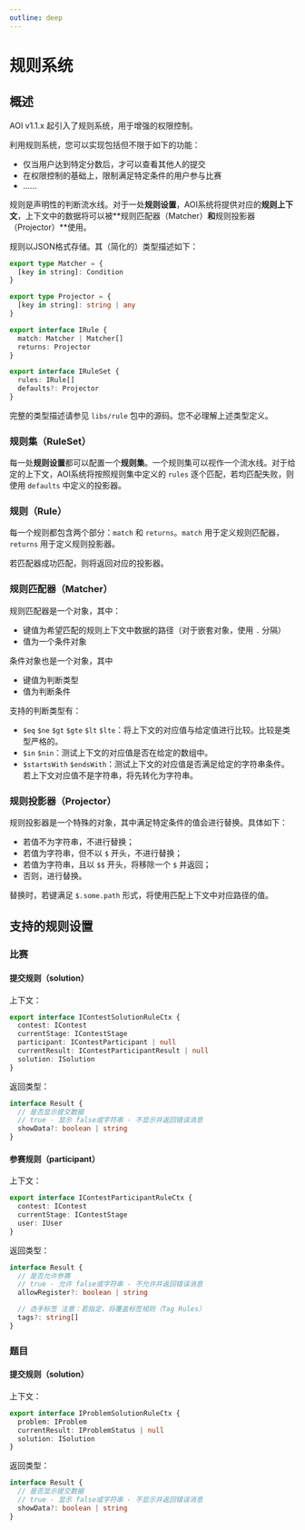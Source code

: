 ```yaml
---
outline: deep
---
```


# 规则系统

## 概述

AOI v1.1.x 起引入了规则系统，用于增强的权限控制。

利用规则系统，您可以实现包括但不限于如下的功能：

- 仅当用户达到特定分数后，才可以查看其他人的提交
- 在权限控制的基础上，限制满足特定条件的用户参与比赛
- ……

规则是声明性的判断流水线。对于一处**规则设置**，AOI系统将提供对应的**规则上下文**，上下文中的数据将可以被**规则匹配器（Matcher）**和**规则投影器（Projector）**使用。

规则以JSON格式存储。其（简化的）类型描述如下：

```ts
export type Matcher = {
  [key in string]: Condition
}

export type Projector = {
  [key in string]: string | any
}

export interface IRule {
  match: Matcher | Matcher[]
  returns: Projector
}

export interface IRuleSet {
  rules: IRule[]
  defaults?: Projector
}
```

完整的类型描述请参见 `libs/rule` 包中的源码。您不必理解上述类型定义。

### 规则集（RuleSet）

每一处**规则设置**都可以配置一个**规则集**。一个规则集可以视作一个流水线。对于给定的上下文，AOI系统将按照规则集中定义的 `rules` 逐个匹配，若均匹配失败，则使用 `defaults` 中定义的投影器。

### 规则（Rule）

每一个规则都包含两个部分：`match` 和 `returns`。`match` 用于定义规则匹配器，`returns` 用于定义规则投影器。

若匹配器成功匹配，则将返回对应的投影器。

### 规则匹配器（Matcher）

规则匹配器是一个对象，其中：

- 键值为希望匹配的规则上下文中数据的路径（对于嵌套对象，使用 `.` 分隔）
- 值为一个条件对象

条件对象也是一个对象，其中

- 键值为判断类型
- 值为判断条件

支持的判断类型有：

- `$eq` `$ne` `$gt` `$gte` `$lt` `$lte`：将上下文的对应值与给定值进行比较。比较是类型严格的。
- `$in` `$nin`：测试上下文的对应值是否在给定的数组中。
- `$startsWith` `$endsWith`：测试上下文的对应值是否满足给定的字符串条件。若上下文对应值不是字符串，将先转化为字符串。

### 规则投影器（Projector）

规则投影器是一个特殊的对象，其中满足特定条件的值会进行替换。具体如下：

- 若值不为字符串，不进行替换；
- 若值为字符串，但不以 `$` 开头，不进行替换；
- 若值为字符串，且以 `$$` 开头，将移除一个 `$` 并返回；
- 否则，进行替换。

替换时，若键满足 `$.some.path` 形式，将使用匹配上下文中对应路径的值。

## 支持的规则设置

### 比赛

#### 提交规则（solution）

上下文：

```ts
export interface IContestSolutionRuleCtx {
  contest: IContest
  currentStage: IContestStage
  participant: IContestParticipant | null
  currentResult: IContestParticipantResult | null
  solution: ISolution
}
```

返回类型：

```ts
interface Result {
  // 是否显示提交数据
  // true - 显示 false或字符串 - 不显示并返回错误消息
  showData?: boolean | string
}
```

#### 参赛规则（participant）

上下文：

```ts
export interface IContestParticipantRuleCtx {
  contest: IContest
  currentStage: IContestStage
  user: IUser
}
```

返回类型：

```ts
interface Result {
  // 是否允许参赛
  // true - 允许 false或字符串 - 不允许并返回错误消息
  allowRegister?: boolean | string

  // 选手标签 注意：若指定，将覆盖标签规则（Tag Rules）
  tags?: string[]
}
```

### 题目

#### 提交规则（solution）

上下文：

```ts
export interface IProblemSolutionRuleCtx {
  problem: IProblem
  currentResult: IProblemStatus | null
  solution: ISolution
}
```

返回类型：

```ts
interface Result {
  // 是否显示提交数据
  // true - 显示 false或字符串 - 不显示并返回错误消息
  showData?: boolean | string
}
```
